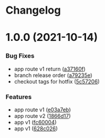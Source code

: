 # Changelog

# 1.0.0 (2021-10-14)


### Bug Fixes

* app route v1 return ([a37160f](https://github.com/nbugden/gh-actions/commit/a37160fb3c5fc43dbefb6bdbff33dbc45761b128))
* branch release order ([a79235e](https://github.com/nbugden/gh-actions/commit/a79235e78e19ae735619d101c1fa4c442363a8a0))
* checkout tags for hotfix ([5c57206](https://github.com/nbugden/gh-actions/commit/5c572065515afe3bb6f49cf01603ed5a51e92c9f))


### Features

* app route v1 ([e03a7eb](https://github.com/nbugden/gh-actions/commit/e03a7eb79b7cdd70cfe87dd511d6c0d2090f0b34))
* app route v2 ([1866d17](https://github.com/nbugden/gh-actions/commit/1866d17d79837edab273f3fcd257630667a5eecf))
* app v1 ([fc60004](https://github.com/nbugden/gh-actions/commit/fc60004752f00d7c36bacf703d60ded42b6693ae))
* app v1 ([628c026](https://github.com/nbugden/gh-actions/commit/628c0265445d84aaa652cac309169cecb5d1af3a))
